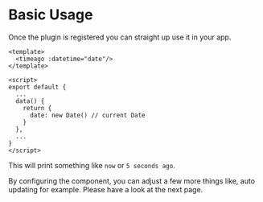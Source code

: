 # Basic Usage

Once the plugin is registered you can straight up use it in your app.

```vue{2,10}
<template>
  <timeago :datetime="date"/>
</template>

<script>
export default {
  ...
  data() {
    return {
      date: new Date() // current Date 
    }
  },
  ...
}
</script>
```
This will print something like ``now`` or ``5 seconds ago``.

By configuring the component, you can adjust a few more things like, auto updating for example. Please have a look at the next page.
